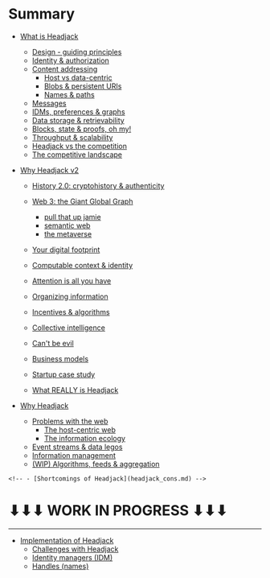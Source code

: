 # Summary

- [What is Headjack](introduction.md)
    - [Design - guiding principles](principles.md)
    - [Identity & authorization](identity.md)
    - [Content addressing](addressing.md)
        - [Host vs data-centric](host_vs_data_centric.md)
        - [Blobs & persistent URIs](blobs_and_uris.md)
        - [Names & paths](names_and_paths.md)
    - [Messages](messages.md)
    - [IDMs, preferences & graphs](idms_preferences.md)
    - [Data storage & retrievability](store_and_retrieve.md)
    - [Blocks, state & proofs, oh my!](blocks_state_proofs.md)
    - [Throughput & scalability](numbers.md)
    - [Headjack vs the competition](competition.md)
    - [The competitive landscape](competition.md)

- [Why Headjack v2](topics.md)
    - [History 2.0: cryptohistory & authenticity](cryptohistory.md)
    - [Web 3: the Giant Global Graph](giant_global_graph.md)
        - [pull that up jamie]()
        - [semantic web]()
        - [the metaverse]()
    - [Your digital footprint](digital_footprint.md)

    - [Computable context & identity](digital_footprint.md)
    
    - [Attention is all you have](attention.md)
    - [Organizing information](organizing_information.md)
    - [Incentives & algorithms](incentives_algorithms.md)
    - [Collective intelligence](collective_intelligence.md)
    - [Can't be evil](cant_be_evil.md)
    - [Business models](business_models.md)
    - [Startup case study](startup_case_study.md)
    - [What REALLY is Headjack](what_really_is_headjack.md)

- [Why Headjack](motivation.md)
    - [Problems with the web](problems_with_the_web.md)
        - [The host-centric web](host_centric.md)
        - [The information ecology](information_ecology.md)
    - [Event streams & data legos](data_legos.md)
    - [Information management](knowledge_management.md)
    - [(WIP) Algorithms, feeds & aggregation](algorithms_feeds_aggregation.md)

<!-- Mental models for Headjack -->

    <!-- - [Shortcomings of Headjack](headjack_cons.md) -->

# ⬇⬇⬇ WORK IN PROGRESS ⬇⬇⬇

---

- [Implementation of Headjack](execution.md)
    - [Challenges with Headjack](concerns.md)
    - [Identity managers (IDM)](IDM.md)
    - [Handles (names)](handles.md)

<!-- 
- [Execution (how)](execution.md)
    - [Block & state structure](block_state_structure.md)
    - [Tokenomics](tokenomics.md)
    - [Handles (names)](handles.md)
    - [Identity managers (IDM)](IDM.md)
    - [Application architectures](architecture.md)
    - [Moderation](moderation.md)
    - [Roadmap](roadmap.md)

    - [Example flow of actions & events]()
-->
